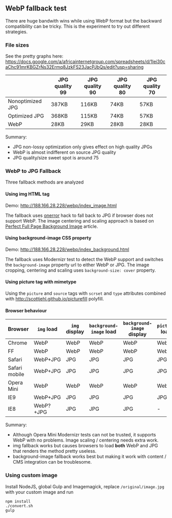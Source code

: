 ## WebP fallback test

There are huge bandwith wins while using WebP format but the backward compatibility can be tricky. This is the experiment to try out different strategies.


### File sizes

See the pretty graphs here: https://docs.google.com/a/africainternetgroup.com/spreadsheets/d/1Iei30caChc91mrKBGZrNs32Ermq8JzkFS23JacPJbQs/edit?usp=sharing

|                 |JPG quality 99 |JPG quality 90 |JPG quality 80 |JPG quality 70 |
|-----------------|---------------|---------------|---------------|---------------|
|Nonoptimized JPG |387KB          |116KB          |74KB           |57KB           |
|Optimized JPG    |368KB          |115KB          |74KB           |57KB           |
|WebP             |28KB           |29KB           |28KB           |28KB           |

Summary:
- JPG non-lossy optimization only gives effect on high quality JPGs    
- WebP is almost indifferent on source JPG quality
- JPG quality/size sweet spot is around 75

### WebP to JPG Fallback


Three fallback methods are analyzed

#### Using img HTML tag

Demo: http://188.166.28.228/webp/index_image.html

The fallback uses [onerror](https://css-tricks.com/webp-with-fallback) hack to fall back to JPG if browser does not support WebP. The image centering and scaling approach is based on [Perfect Full Page Background Image](https://css-tricks.com/perfect-full-page-background-image) article.

#### Using background-image CSS property

Demo: http://188.166.28.228/webp/index_background.html

The fallback uses Modernizr test to detect the WebP support and switches the ```background-image``` property url to either WebP or JPG. The image cropping, centering and scaling uses ```background-size: cover``` property.

#### Using picture tag with mimetype

Using the ```picture``` and ```source``` tags with ```scrset``` and ```type``` attributes combined with http://scottjehl.github.io/picturefill polyfill.

#### Browser behaviour

|Browser|```img``` load|```img``` display|```background-image``` load|```background-image``` display|```picture``` load|```picture``` display|
|-------------|----------|-----|-----|-----|-----|-----|
|Chrome       |WebP      |WebP |WebP |WebP |WebP |WebP |
|FF           |WebP      |WebP |WebP |WebP |WebP |WebP |
|Safari       |WebP+JPG  |JPG  |JPG  |JPG  |JPG  |JPG  |
|Safari mobile|WebP+JPG  |JPG  |JPG  |JPG  |JPG  |JPG  |
|Opera Mini   |WebP      |WebP |WebP |WebP |WebP |WebP |
|IE9          |WebP+JPG  |JPG  |JPG  |JPG  |JPG  |JPG  |
|IE8          |WebP?+JPG |JPG  |JPG  |JPG  |-    |-    |

Summary:
* Although Opera Mini Modernizr tests can not be trusted, it supports WebP with no problems. Image scaling / centering needs extra work.
* img fallback works but causes browsers to load **both** WebP and JPG that renders the method pretty useless.
* background-image fallback works best but making it work with content / CMS integration can be troublesome.

### Using custom image

Install NodeJS, global Gulp and Imagemagick, replace ```/original/image.jpg``` with your custom image and run
  
    npm install
    ./convert.sh
    gulp

